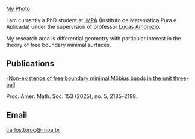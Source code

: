 
[My Photo](/assets/CarlosT.jpg)

I am currently a PhD student at [IMPA](https://impa.br/) (Instituto de Matemática Pura e Aplicada) under the supervision of professor [Lucas Ambrozio](https://w3.impa.br/~l.ambrozio/).

My research area is differential geometry with particular interest in the theory of free boundary minimal surfaces.

## Publications

-[Non-existence of free boundary minimal Möbius bands in the unit three-ball](https://doi.org/10.1090/proc/17163) 

Proc. Amer. Math. Soc. 153 (2025), no. 5, 2185–2198.

## Email

carlos.toroc@impa.br
